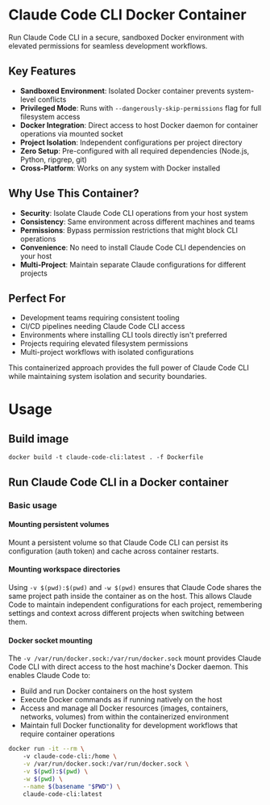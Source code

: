 # Claude Code CLI Docker Container

Run Claude Code CLI in a secure, sandboxed Docker environment with elevated permissions for seamless development workflows.

## Key Features

- **Sandboxed Environment**: Isolated Docker container prevents system-level conflicts
- **Privileged Mode**: Runs with `--dangerously-skip-permissions` flag for full filesystem access
- **Docker Integration**: Direct access to host Docker daemon for container operations via mounted socket
- **Project Isolation**: Independent configurations per project directory
- **Zero Setup**: Pre-configured with all required dependencies (Node.js, Python, ripgrep, git)
- **Cross-Platform**: Works on any system with Docker installed

## Why Use This Container?

- **Security**: Isolate Claude Code CLI operations from your host system
- **Consistency**: Same environment across different machines and teams
- **Permissions**: Bypass permission restrictions that might block CLI operations
- **Convenience**: No need to install Claude Code CLI dependencies on your host
- **Multi-Project**: Maintain separate Claude configurations for different projects

## Perfect For

- Development teams requiring consistent tooling
- CI/CD pipelines needing Claude Code CLI access
- Environments where installing CLI tools directly isn't preferred
- Projects requiring elevated filesystem permissions
- Multi-project workflows with isolated configurations

This containerized approach provides the full power of Claude Code CLI while maintaining system isolation and security boundaries.

# Usage

## Build image
```
docker build -t claude-code-cli:latest . -f Dockerfile
```

## Run Claude Code CLI in a Docker container

### Basic usage

#### Mounting persistent volumes
Mount a persistent volume so that Claude Code CLI can persist its configuration (auth token) and cache across container restarts.

#### Mounting workspace directories
Using `-v $(pwd):$(pwd)` and `-w $(pwd)` ensures that Claude Code shares the same project path inside the container as on the host. This allows Claude Code to maintain independent configurations for each project, remembering settings and context across different projects when switching between them.

#### Docker socket mounting
The `-v /var/run/docker.sock:/var/run/docker.sock` mount provides Claude Code CLI with direct access to the host machine's Docker daemon. This enables Claude Code to:
- Build and run Docker containers on the host system
- Execute Docker commands as if running natively on the host
- Access and manage all Docker resources (images, containers, networks, volumes) from within the containerized environment
- Maintain full Docker functionality for development workflows that require container operations

```bash
docker run -it --rm \                                                       
    -v claude-code-cli:/home \
    -v /var/run/docker.sock:/var/run/docker.sock \
    -v $(pwd):$(pwd) \
    -w $(pwd) \
    --name $(basename "$PWD") \
    claude-code-cli:latest
```